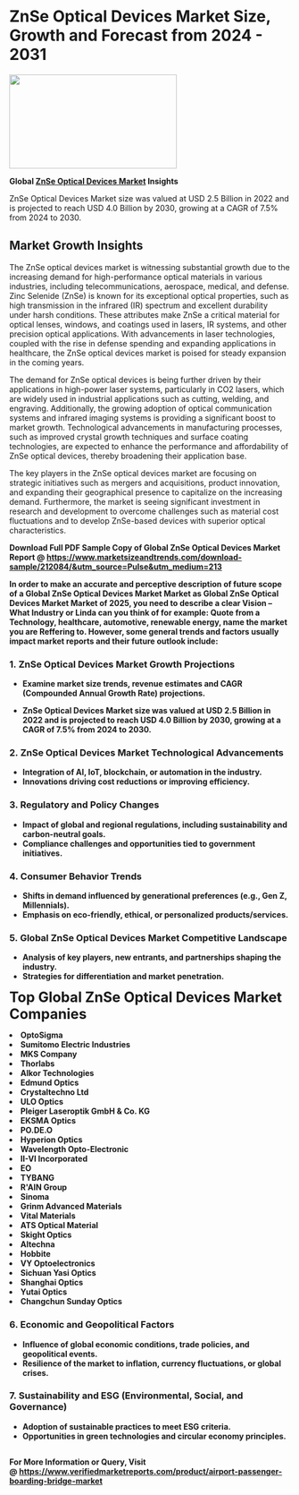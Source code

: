 <H1>ZnSe Optical Devices Market Size, Growth and Forecast from 2024 - 2031</H1><img class="aligncenter size-medium wp-image-584254" src="https://thirdeyenews.in/wp-content/uploads/2024/09/Global-Market-Research-300x168.jpeg" alt="" width="300" height="168" /><p><strong>Global&nbsp;<a href="https://www.marketsizeandtrends.com/download-sample/212084/&amp;utm_source=Pulse&amp;utm_medium=213">ZnSe Optical Devices Market</a> Insights</strong></p><p>ZnSe Optical Devices Market size was valued at USD 2.5 Billion in 2022 and is projected to reach USD 4.0 Billion by 2030, growing at a CAGR of 7.5% from 2024 to 2030.</p><p><h2>Market Growth Insights</h2> <p>The ZnSe optical devices market is witnessing substantial growth due to the increasing demand for high-performance optical materials in various industries, including telecommunications, aerospace, medical, and defense. Zinc Selenide (ZnSe) is known for its exceptional optical properties, such as high transmission in the infrared (IR) spectrum and excellent durability under harsh conditions. These attributes make ZnSe a critical material for optical lenses, windows, and coatings used in lasers, IR systems, and other precision optical applications. With advancements in laser technologies, coupled with the rise in defense spending and expanding applications in healthcare, the ZnSe optical devices market is poised for steady expansion in the coming years.</p> <p><strong></strong></p> <p>The demand for ZnSe optical devices is being further driven by their applications in high-power laser systems, particularly in CO2 lasers, which are widely used in industrial applications such as cutting, welding, and engraving. Additionally, the growing adoption of optical communication systems and infrared imaging systems is providing a significant boost to market growth. Technological advancements in manufacturing processes, such as improved crystal growth techniques and surface coating technologies, are expected to enhance the performance and affordability of ZnSe optical devices, thereby broadening their application base.</p> <p>The key players in the ZnSe optical devices market are focusing on strategic initiatives such as mergers and acquisitions, product innovation, and expanding their geographical presence to capitalize on the increasing demand. Furthermore, the market is seeing significant investment in research and development to overcome challenges such as material cost fluctuations and to develop ZnSe-based devices with superior optical characteristics.</p> <p><strong></p><p><span class=""><strong>Download Full PDF Sample Copy of Global ZnSe Optical Devices Market Report</strong> @ <a href="https://www.marketsizeandtrends.com/download-sample/212084/&amp;utm_source=Pulse&amp;utm_medium=213" target="_blank">https://www.marketsizeandtrends.com/download-sample/212084/&amp;utm_source=Pulse&amp;utm_medium=213</a></span></p><p>In order to make an accurate and perceptive description of future scope of a Global&nbsp;ZnSe Optical Devices Market Market as Global&nbsp;ZnSe Optical Devices Market Market of 2025, you need to describe a clear Vision &ndash; What Industry or Linda can you think of for example: Quote from a Technology, healthcare, automotive, renewable energy, name the market you are Reffering to. However, some general trends and factors usually impact market reports and their future outlook include:</p><h3>1.&nbsp;<strong>ZnSe Optical Devices Market Growth Projections</strong></h3><ul><li>Examine market size trends, revenue estimates and CAGR (Compounded Annual Growth Rate) projections.</li><li><p>ZnSe Optical Devices Market size was valued at USD 2.5 Billion in 2022 and is projected to reach USD 4.0 Billion by 2030, growing at a CAGR of 7.5% from 2024 to 2030.</p></li></ul><h3>2.&nbsp;<strong>ZnSe Optical Devices Market Technological Advancements</strong></h3><ul><li>Integration of AI, IoT, blockchain, or automation in the industry.</li><li>Innovations driving cost reductions or improving efficiency.</li></ul><h3>3.&nbsp;<strong>Regulatory and Policy Changes</strong></h3><ul><li>Impact of global and regional regulations, including sustainability and carbon-neutral goals.</li><li>Compliance challenges and opportunities tied to government initiatives.</li></ul><h3>4.&nbsp;<strong>Consumer Behavior Trends</strong></h3><ul><li>Shifts in demand influenced by generational preferences (e.g., Gen Z, Millennials).</li><li>Emphasis on eco-friendly, ethical, or personalized products/services.</li></ul><h3>5.&nbsp;<strong>Global ZnSe Optical Devices Market Competitive Landscape</strong></h3><ul><li>Analysis of key players, new entrants, and partnerships shaping the industry.</li><li>Strategies for differentiation and market penetration.</li></ul><p data-pm-slice="1 1 []"><span style="color: inherit; font-family: inherit; font-size: 25px;">Top Global ZnSe Optical Devices Market Companies</span></p><div class="" data-test-id=""><p><li>OptoSigma</li><li> Sumitomo Electric Industries</li><li> MKS Company</li><li> Thorlabs</li><li> Alkor Technologies</li><li> Edmund Optics</li><li> Crystaltechno Ltd</li><li> ULO Optics</li><li> Pleiger Laseroptik GmbH & Co. KG</li><li> EKSMA Optics</li><li> PO.DE.O</li><li> Hyperion Optics</li><li> Wavelength Opto-Electronic</li><li> II-VI Incorporated</li><li> EO</li><li> TYBANG</li><li> R'AIN Group</li><li> Sinoma</li><li> Grinm Advanced Materials</li><li> Vital Materials</li><li> ATS Optical Material</li><li> Skight Optics</li><li> Altechna</li><li> Hobbite</li><li> VY Optoelectronics</li><li> Sichuan Yasi Optics</li><li> Shanghai Optics</li><li> Yutai Optics</li><li> Changchun Sunday Optics</li></p></div><h3>6.&nbsp;<strong>Economic and Geopolitical Factors</strong></h3><ul><li>Influence of global economic conditions, trade policies, and geopolitical events.</li><li>Resilience of the market to inflation, currency fluctuations, or global crises.</li></ul><h3>7.&nbsp;<strong>Sustainability and ESG (Environmental, Social, and Governance)</strong></h3><ul><li>Adoption of sustainable practices to meet ESG criteria.</li><li>Opportunities in green technologies and circular economy principles.</li></ul><h2><strong style="font-size: 14px;">For More Information or Query, Visit @&nbsp;</strong><a style="background-color: #ffffff; font-size: 14px;" href="https://www.marketsizeandtrends.com/report/znse-optical-devices-market/" target="_blank">https://www.verifiedmarketreports.com/product/airport-passenger-boarding-bridge-market</a></h2>
